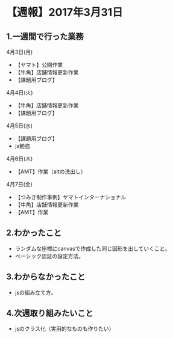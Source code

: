 # 【週報】2017年3月31日

## 1.一週間で行った業務

4月3日(月)
- 【ヤマト】公開作業
- 【牛角】店舗情報更新作業
- 【課題用ブログ】

4月4日(火)
- 【牛角】店舗情報更新作業
- 【課題用ブログ】

4月5日(水)
- 【課題用ブログ】
- js勉強

4月6日(木)
- 【AMT】作業（altの洗出し）

4月7日(金)
- 【つみき制作事例】ヤマトインターナショナル
- 【牛角】店舗情報更新作業
- 【AMT】作業

## 2.わかったこと
- ランダムな座標にcanvasで作成した同じ図形を出していくこと。
- ベーシック認証の設定方法。

## 3.わからなかったこと
- jsの組み立て方。

## 4.次週取り組みたいこと
- jsのクラス化（実用的なものも作りたい）
